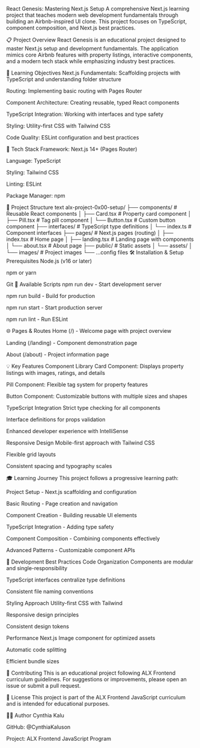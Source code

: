 React Genesis: Mastering Next.js Setup
A comprehensive Next.js learning project that teaches modern web development fundamentals through building an Airbnb-inspired UI clone. This project focuses on TypeScript, component composition, and Next.js best practices.

📋 Project Overview
React Genesis is an educational project designed to master Next.js setup and development fundamentals. The application mimics core Airbnb features with property listings, interactive components, and a modern tech stack while emphasizing industry best practices.

🎯 Learning Objectives
Next.js Fundamentals: Scaffolding projects with TypeScript and understanding folder structure

Routing: Implementing basic routing with Pages Router

Component Architecture: Creating reusable, typed React components

TypeScript Integration: Working with interfaces and type safety

Styling: Utility-first CSS with Tailwind CSS

Code Quality: ESLint configuration and best practices

🚀 Tech Stack
Framework: Next.js 14+ (Pages Router)

Language: TypeScript

Styling: Tailwind CSS

Linting: ESLint

Package Manager: npm

📁 Project Structure
text
alx-project-0x00-setup/
├── components/          # Reusable React components
│   ├── Card.tsx        # Property card component
│   ├── Pill.tsx        # Tag pill component
│   └── Button.tsx      # Custom button component
├── interfaces/         # TypeScript type definitions
│   └── index.ts       # Component interfaces
├── pages/             # Next.js pages (routing)
│   ├── index.tsx      # Home page
│   ├── landing.tsx    # Landing page with components
│   └── about.tsx      # About page
├── public/            # Static assets
│   └── assets/
│       └── images/    # Project images
└── ...config files
🛠️ Installation & Setup
Prerequisites
Node.js (v16 or later)

npm or yarn

Git
📖 Available Scripts
npm run dev - Start development server

npm run build - Build for production

npm run start - Start production server

npm run lint - Run ESLint

🌐 Pages & Routes
Home (/) - Welcome page with project overview

Landing (/landing) - Component demonstration page

About (/about) - Project information page

💡 Key Features
Component Library
Card Component: Displays property listings with images, ratings, and details

Pill Component: Flexible tag system for property features

Button Component: Customizable buttons with multiple sizes and shapes

TypeScript Integration
Strict type checking for all components

Interface definitions for props validation

Enhanced developer experience with IntelliSense

Responsive Design
Mobile-first approach with Tailwind CSS

Flexible grid layouts

Consistent spacing and typography scales

🎓 Learning Journey
This project follows a progressive learning path:

Project Setup - Next.js scaffolding and configuration

Basic Routing - Page creation and navigation

Component Creation - Building reusable UI elements

TypeScript Integration - Adding type safety

Component Composition - Combining components effectively

Advanced Patterns - Customizable component APIs

🔧 Development Best Practices
Code Organization
Components are modular and single-responsibility

TypeScript interfaces centralize type definitions

Consistent file naming conventions

Styling Approach
Utility-first CSS with Tailwind

Responsive design principles

Consistent design tokens

Performance
Next.js Image component for optimized assets

Automatic code splitting

Efficient bundle sizes

🤝 Contributing
This is an educational project following ALX Frontend curriculum guidelines. For suggestions or improvements, please open an issue or submit a pull request.

📄 License
This project is part of the ALX Frontend JavaScript curriculum and is intended for educational purposes.

👩‍💻 Author
Cynthia Kalu

GitHub: @CynthiaKaluson

Project: ALX Frontend JavaScript Program